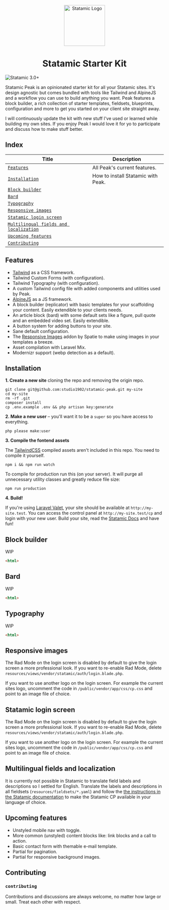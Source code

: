 <p align="center"><img src="https://cdn.studio1902.nl/assets/statamic-peak/statamic-peak-logo.svg" width="130" alt="Statamic Logo" /></p>
<h1 align="center">
  Statamic Starter Kit
</h1>

![Statamic 3.0+](https://img.shields.io/badge/Statamic-3.0+-FF269E?style=for-the-badge&link=https://statamic.com)

Statamic Peak is an opinionated starter kit for all your Statamic sites. It's design agnostic but comes bundled with tools like Tailwind and AlpineJS and a workflow you can use to build anything you want. Peak features a block builder, a rich collection of starter templates, fieldsets, blueprints, configuration and more to get you started on your client site straight away.

I will continuously update the kit with new stuff I've used or learned while building my own sites. If you enjoy Peak I would love it for yo to participate and discuss how to make stuff better.

## Index

| Title | Description |
| --- | --- |
| [`Features`](#features) | All Peak's current features. |
| [`Installation`](#installation) | How to install Statamic with Peak. |
| [`Block builder`](#block-builder) | |
| [`Bard`](#bard) |  |
| [`Typography`](#typography) |  |
| [`Responsive images`](#responsive-images) |  |
| [`Statamic login screen`](#statamic-login-screen) |  |
| [`Multilingual fields and localization`](#multilingual-fields) |  |
| [`Upcoming features`](#upcoming-features) |  |
| [`Contributing`](#contributing) |  |

## Features
<span id="features"></span>

- [Tailwind](https://tailwindcss.com) as a CSS framework.
- Tailwind Custom Forms (with configuration).
- Tailwind Typography (with configuration).
- A custom Tailwind config file with added components and utilities used by Peak. 
- [AlpineJS](https://github.com/alpinejs/alpine/) as a JS framework.
- A block builder (replicator) with basic templates for your scaffolding your content. Easily extendible to your clients needs. 
- An article block (bard) with some default sets like a figure, pull quote and an embedded video set. Easily extendible.
- A button system for adding buttons to your site.
- Sane default configuration.
- The [Responsive Images](https://github.com/spatie/statamic-responsive-images) addon by Spatie to make using images in your templates a breeze.
- Asset compilation with Laravel Mix.
- Modernizr support (webp detection as a default).

## Installation
<span id="installation"></span>

**1. Create a new site** cloning the repo and removing the origin repo.

```
git clone git@github.com:studio1902/statamic-peak.git my-site
cd my-site
rm -rf .git
composer install
cp .env.example .env && php artisan key:generate
```

**2. Make a new user** – you'll want it to be a `super` so you have access to everything.

```
php please make:user
```

**3. Compile the fontend assets** 

The [TailwindCSS](https://tailwindcss.com/) compiled assets aren't included in this repo. You need to compile it yourself.

```
npm i && npm run watch
```

To compile for production run this (on your server). It will purge all unnecessary utility classes and greatly reduce file size:
```
npm run production
```

**4. Build!**

If you're using [Laravel Valet](https://laravel.com/docs/valet), your site should be available at `http://my-site.test`. You can access the control panel at `http://my-site.test/cp` and login with your new user. Build your site, read the [Statamic Docs](https://statamic.dev) and have fun!

## Block builder
<span id="block-builder"></span>

WIP
```html
<html>
```

## Bard
<span id="bard"></span>

WIP
```html
<html>
```

## Typography
<span id="typography"></span>

WIP
```html
<html>
```

## Responsive images
<span id="responsive-images"></span>

The Rad Mode on the login screen is disabled by default to give the login screen a more professional look. If you want to re-enable Rad Mode, delete `resources/views/vendor/statamic/auth/login.blade.php`.

If you want to use another logo on the login screen. For example the current sites logo, uncomment the code in `/public/vendor/app/css/cp.css` and point to an image file of choice.

## Statamic login screen
<span id="statamic-login-screen"></span>

The Rad Mode on the login screen is disabled by default to give the login screen a more professional look. If you want to re-enable Rad Mode, delete `resources/views/vendor/statamic/auth/login.blade.php`.

If you want to use another logo on the login screen. For example the current sites logo, uncomment the code in `/public/vendor/app/css/cp.css` and point to an image file of choice.

## Multilingual fields and localization
<span id="multilingual-fields"></span>

It is currently not possible in Statamic to translate field labels and descriptions so I settled for English. Translate the labels and descriptions in all fieldsets (`resources/fieldsets/*.yaml`) and follow the [the instructions in the Statamic documentation](https://statamic.dev/cp-translations#content) to make the Statamic CP available in your language of choice.

## Upcoming features
<span id="upcoming-features"></span>

* Unstyled mobile nav with toggle.
* More common (unstyled) content blocks like: link blocks and a call to action.
* Basic contact form with themable e-mail template.
* Partial for pagination.
* Partial for responsive background images.

## Contributing
### `contributing`

Contributions and discussions are always welcome, no matter how large or small. Treat each other with respect.
